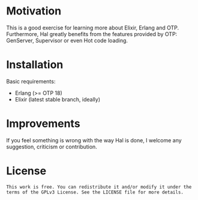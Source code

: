 # Motivation #

This is a good exercise for learning more about Elixir, Erlang and
OTP. Furthermore, Hal greatly benefits from the features provided by OTP:
GenServer, Supervisor or even Hot code loading.


# Installation #

Basic requirements:
- Erlang (>= OTP 18)
- Elixir (latest stable branch, ideally)


# Improvements #

If you feel something is wrong with the way Hal is done, I welcome any
suggestion, criticism or contribution.


# License #

    This work is free. You can redistribute it and/or modify it under the
    terms of the GPLv3 License. See the LICENSE file for more details.
